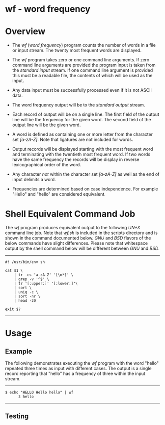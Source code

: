 wf - word frequency
===================

# Overview

* The *wf* (_word frequency_) program counts the number of words in a file or
input stream.  The twenty most frequent words are displayed.

* The *wf* program takes zero or one command line arguments.  If zero command
line arguments are provided the program input is taken from the _standard
input_ stream.  If one command line argument is provided this must be a
readable file, the contents of which will be used as the input.

* Any data input must be successfully processed even if it is not ASCII data.

* The word frequency output will be to the _standard output_ stream.

* Each record of output will be on a single line.  The first field of the
output line will be the frequency for the given word.  The second field of the
output line will be the given word.

* A word is defined as containing one or more letter from the character
set _[a-zA-Z]_.  Note that ligatures are not included for words.

* Output records will be displayed starting with the most frequent word and
terminating with the twentieth most frequent word.  If two words have the same
frequency the records will be display in reverse lexicographical order of the
word.

* Any character *not* within the character set _[a-zA-Z]_ as well as the end
of input delimits a word.

* Frequencies are determined based on case independence.  For example "Hello"
and "hello" are considered equivalent.

# Shell Equivalent Command Job

The *wf* program produces equivalent output to the following _UN*X_ command
line job.  Note that *wf.sh* is included in the scripts directory and is shown
in the command documented below.  _GNU_ and _BSD_ flavors of the below
commands have slight differences.  Please note that whitespace output by the
shell command below will be different between _GNU_ and _BSD_.

---

```shell
#! /usr/bin/env sh

cat $1 \
    | tr -cs 'a-zA-Z' '[\n*]' \
    | grep -v '^$' \
    | tr '[:upper:]' '[:lower:]'\
    | sort \
    | uniq -c \
    | sort -nr \
    | head -20

exit $?
```

---

# Usage

## Example

The following demonstrates executing the *wf* program with the word
"hello" repeated three times as input with different cases.  The output
is a single record reporting that "hello" has a frequency of three within
the input stream.

---

```shell
$ echo "HELLO Hello hello" | wf
      3 hello
```

---

## Testing
